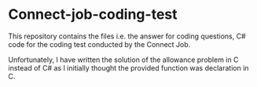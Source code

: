 # Connect-job-coding-test
This repository contains the files i.e. the answer for coding questions, C# code for the coding test conducted by the Connect Job.

Unfortunately, I have written the solution of the allowance problem in C instead of C# as I initially thought the provided function was declaration in C.
